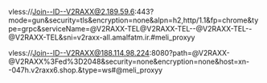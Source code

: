 vless://Join--ID--V2RAXX@2.189.59.6:443?mode=gun&security=tls&encryption=none&alpn=h2,http/1.1&fp=chrome&type=grpc&serviceName=@V2RAXX-TEL@V2RAXX-TEL--@V2RAXX-TEL--@V2RAXX-TEL&sni=v2raxx-all.amalfatm.ir.#meli_proxyy

vless://Join--ID--V2RAXX@188.114.98.224:8080?path=@V2RAXX-@V2RAXX%3Fed%3D2048&security=none&encryption=none&host=xn--047h.v2raxx6.shop.&type=ws#@meli_proxyy
